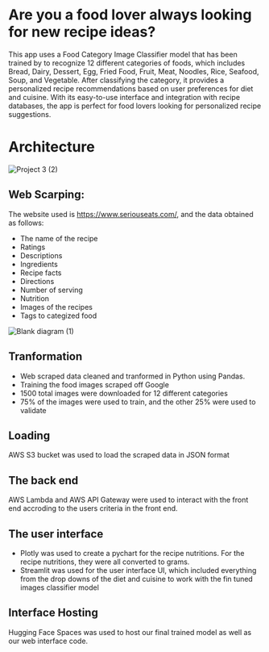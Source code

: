 # Are you a food lover always looking for new recipe ideas?

This app uses a Food Category Image Classifier model that has been trained by to recognize 12 different categories of foods, which includes Bread, Dairy, Dessert, Egg, Fried Food, Fruit, Meat, Noodles, Rice, Seafood, Soup, and Vegetable. After classifying the category, it provides a personalized recipe recommendations based on user preferences for diet and cuisine. With its easy-to-use interface and integration with recipe databases, the app is perfect for food lovers looking for personalized recipe suggestions.


# Architecture

![Project 3 (2)](https://user-images.githubusercontent.com/111074755/220503596-36f2d9b6-4459-4c22-a037-fea40a98c855.png)

## Web Scarping:

The website used is https://www.seriouseats.com/, and the data obtained as follows:

- The name of the recipe
- Ratings
- Descriptions
- Ingredients 
- Recipe facts
- Directions
- Number of serving 
- Nutrition 
- Images of the recipes 
- Tags to categized food 

![Blank diagram (1)](https://user-images.githubusercontent.com/111074755/220501181-f60d9cab-5932-4c8d-b7fe-7e5eafbe3c4d.png)

## Tranformation

- Web scraped data cleaned and tranformed in Python using Pandas. 
- Training the food images scraped off Google 
- 1500 total images were downloaded for 12 different categories
- 75% of the images were used to train, and the other 25% were used to validate

## Loading

AWS S3 bucket was used to load the scraped data in JSON format

## The back end

AWS Lambda and AWS API Gateway were used to interact with the front end accroding to the users criteria in the front end.

## The user interface 

- Plotly was used to create a pychart for the recipe nutritions. For the recipe nutritions, they were all converted to grams. 
- Streamlit was used for the user interface UI, which included everything from the drop downs of the diet and cuisine to work with the fin tuned images classifier model

## Interface Hosting

Hugging Face Spaces was used to host our final trained model as well as our web interface code.



